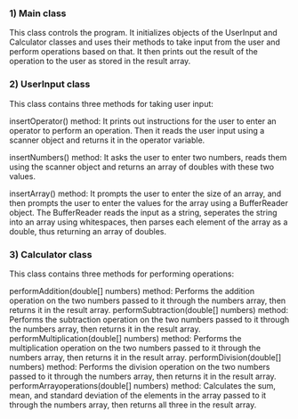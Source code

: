 <h3>1) Main class</h3>

This class controls the program. It initializes objects of the UserInput and Calculator classes and uses their methods to take input from the user and perform    operations based on that. 
It then prints out the result of the operation to the user as stored in the result array.

<h3>2) UserInput class</h3>

This class contains three methods for taking user input:

insertOperator() method: It prints out instructions for the user to enter an operator to perform an operation. Then it reads the user input using a scanner object and returns it in the operator variable.

insertNumbers() method: It asks the user to enter two numbers, reads them using the scanner object and returns an array of doubles with these two values.

insertArray() method: It prompts the user to enter the size of an array, and then prompts the user to enter the values for the array using a BufferReader object. 
The BufferReader reads the input as a string, seperates the string into an array using whitespaces, then parses each element of the array as a double, thus returning an array of doubles.

<h3>3) Calculator class</h3>
This class contains three methods for performing operations:

performAddition(double[] numbers) method: Performs the addition operation on the two numbers passed to it through the numbers array, then returns it in the result array.
performSubtraction(double[] numbers) method: Performs the subtraction operation on the two numbers passed to it through the numbers array, then returns it in the result array.
performMultiplication(double[] numbers) method: Performs the multiplication operation on the two numbers passed to it through the numbers array, then returns it in the result array.
performDivision(double[] numbers) method: Performs the division operation on the two numbers passed to it through the numbers array, then returns it in the result array.
performArrayoperations(double[] numbers) method: Calculates the sum, mean, and standard deviation of the elements in the array passed to it through the numbers array, then returns all three in the result array.

